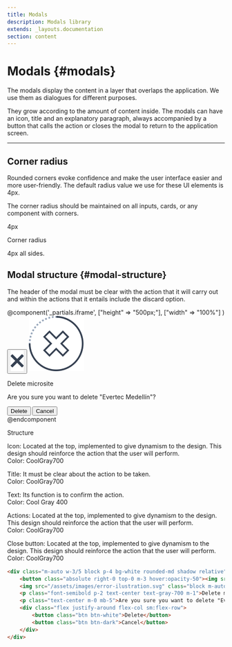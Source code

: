 ```yaml
---
title: Modals
description: Modals library
extends: _layouts.documentation
section: content
---
```


# Modals {#modals}

The modals display the content in a layer that overlaps the application. We use them as dialogues for different purposes.

They grow according to the amount of content inside. The modals can have an icon, title and an explanatory paragraph, always accompanied by a button that calls the action or closes the modal to return to the application screen.

<hr>

## Corner radius

Rounded corners evoke confidence and make the user interface easier and more user-friendly. The default radius value we use for these UI elements is 4px.

The corner radius should be maintained on all inputs, cards, or any component with corners.


<div class="flex flex-col sm:flex-row md:flex-row lg:flex-row justify-between content-start mb-5">
    <div class="rounded-md border-2 border-gray-200 p-5 h-full w-full sm:w-1/2 md:w-1/2">
        <div class="w-2/5 h-12 bg-white block m-auto border-t-2 border-l-2 border-gray-700 rounded-md"><p class="font-bold m-0 p-2">4px</p></div>
    </div>
    <div class="ml-0 sm:ml-6 w-full sm:w-1/2 lg:w-1/2">
        <p class="font-bold text-lg m-0">Corner radius</p>
        <p class="text-sm text-justify m-0">4px all sides.</p>
    </div>
</div>

## Modal structure {#modal-structure}

The header of the modal must be clear with the action that it will carry out and within the actions that it entails include the discard option.


<div class="flex flex-col sm:flex-row md:flex-row lg:flex-row justify-between content-start mb-5">
    <!--@component('_partials.iframe', ["height" => "114px;", "width" => "100%"])
        <div class="rounded-md border-2 border-gray-200 p-3 h-full w-full">
            <div class="m-auto w-3/5 block p-4 bg-white rounded-md shadow relative">
                <button class="absolute right-0 top-0 m-3 hover:opacity-50"><img src="/assets/images/close.svg" alt="close button"></button>
                <img src="/assets/images/error-ilustration.svg" class="block m-auto my-4">
                <p class="font-semibold p-2 text-center text-gray-700 m-1">Delete microsite</p>
                <p class="text-center m-0 mb-5">Are you sure you want to delete "Evertec Medellín"?</p>
                <div class="flex justify-around flex-col sm:flex-row">
                    <button class="btn btn-white">Delete</button>
                    <button class="btn btn-dark">Cancel</button>
                </div>
            </div>
        </div>
    @endcomponent-->
    @component('_partials.iframe', ["height" => "500px;"], ["width" => "100%"] )
    <div class="rounded-md border-2 border-gray-200 p-3 h-full w-full">
        <div class="m-auto w-3/5 block p-4 bg-white rounded-md shadow relative">
            <button class="absolute right-0 top-0 m-3 hover:opacity-50"><img src="/assets/images/close.svg" alt="close button"></button>
            <img src="/assets/images/error-ilustration.svg" class="block m-auto my-4">
            <p class="font-semibold p-2 text-center text-gray-700 m-1">Delete microsite</p>
            <p class="text-center m-0 mb-5">Are you sure you want to delete "Evertec Medellín"?</p>
            <div class="flex justify-around flex-col sm:flex-row">
                <button class="btn btn-white">Delete</button>
                <button class="btn btn-dark">Cancel</button>
            </div>
        </div>
    </div>
    @endcomponent
    <div class="ml-0 sm:ml-6 w-full sm:w-1/2 lg:w-1/2">
        <p class="font-bold text-lg m-0">Structure</p>
        <p class="font-medium text-sm">Icon: <span class="font-normal">Located at the top, implemented to give dynamism to the design. This design should reinforce the action that the user will perform.<br>Color: CoolGray700 </span></p>
        <p class="font-medium text-sm">Title: <span class="font-normal">It must be clear about the action to be taken.<br>Color: CoolGray700</span></p>
        <p class="font-medium text-sm">Text: <span class="font-normal">Its function is to confirm the action.<br>Color: Cool Gray 400</span></p>
        <p class="font-medium text-sm">Actions: <span class="font-normal">Located at the top, implemented to give dynamism to the design. This design should reinforce the action that the user will perform.<br>Color: CoolGray700 </span></p>
        <p class="font-medium text-sm">Close button: <span class="font-normal">Located at the top, implemented to give dynamism to the design. This design should reinforce the action that the user will perform.<br>Color: CoolGray700 </span></p>
    </div>
</div>

<!--
@component('_partials.iframe', ["height" => "114px;"])
<div class="px-4 py-8 bg-white">
    <div class="max-w-3xl mx-auto space-y-4 flex flex-col items-center justify-start sm:space-y-0 sm:flex-row sm:items-end sm:justify-around">
        //Alerts
    </div>
</div>
@endcomponent
-->

```html
<div class="m-auto w-3/5 block p-4 bg-white rounded-md shadow relative">
    <button class="absolute right-0 top-0 m-3 hover:opacity-50"><img src="/assets/images/close.svg" alt="close button"></button>
    <img src="/assets/images/error-ilustration.svg" class="block m-auto my-4">
    <p class="font-semibold p-2 text-center text-gray-700 m-1">Delete microsite</p>
    <p class="text-center m-0 mb-5">Are you sure you want to delete "Evertec Medellín"?</p>
    <div class="flex justify-around flex-col sm:flex-row">
        <button class="btn btn-white">Delete</button>
        <button class="btn btn-dark">Cancel</button>
    </div>
</div>
```

